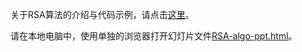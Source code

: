 关于RSA算法的介绍与代码示例，请点击[这里](https://github.com/alexxuyang/RSA-rust/blob/master/RSA-algo.md)。

请在本地电脑中，使用单独的浏览器打开幻灯片文件[RSA-algo-ppt.html](https://github.com/alexxuyang/RSA-rust/blob/master/RSA-algo-ppt.html)。
